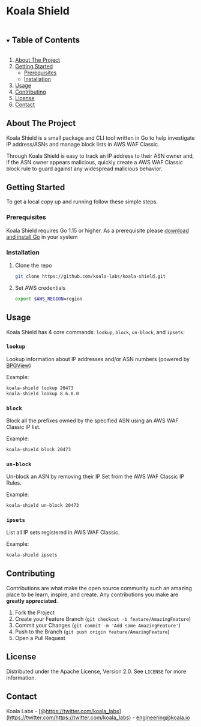 # Koala Shield

<!-- TABLE OF CONTENTS -->
<details open="open">
  <summary><h2 style="display: inline-block">Table of Contents</h2></summary>
  <ol>
    <li>
      <a href="#about-the-project">About The Project</a>
    </li>
    <li>
      <a href="#getting-started">Getting Started</a>
      <ul>
        <li><a href="#prerequisites">Prerequisites</a></li>
        <li><a href="#installation">Installation</a></li>
      </ul>
    </li>
    <li><a href="#usage">Usage</a></li>
    <li><a href="#contributing">Contributing</a></li>
    <li><a href="#license">License</a></li>
    <li><a href="#contact">Contact</a></li>
  </ol>
</details>

<!-- ABOUT THE PROJECT -->

## About The Project

Koala Shield is a small package and CLI tool written in Go to help investigate IP address/ASNs and manage block lists in AWS WAF Classic.

Through Koala Shield is easy to track an IP address to their ASN owner and, if the ASN owner appears malicious, quickly create a AWS WAF Classic block rule to guard against any widespread malicious behavior.

<!-- GETTING STARTED -->

## Getting Started

To get a local copy up and running follow these simple steps.

### Prerequisites

Koala Shield requires Go 1.15 or higher. As a prerequisite please [download and install Go](https://golang.org/doc/install) in your system

### Installation

1. Clone the repo
   ```sh
   git clone https://github.com/koala-labs/koala-shield.git
   ```
2. Set AWS credentials
   ```sh
   export $AWS_REGION=region
   ```

<!-- USAGE EXAMPLES -->

## Usage

Koala Shield has 4 core commands: `lookup`, `block`, `un-block`, and `ipsets`:

### `lookup`

Lookup information about IP addresses and/or ASN numbers (powered by [BPGView](https://bgpview.io/))

Example:

```sh
koala-shield lookup 20473
koala-shield lookup 8.6.8.0
```

### `block`

Block all the prefixes owned by the specified ASN using an AWS WAF Classic IP list.

Example:

```sh
koala-shield block 20473
```

### `un-block`

Un-block an ASN by removing their IP Set from the AWS WAF Classic IP Rules.

Example:

```sh
koala-shield un-block 20473
```

### `ipsets`

List all IP sets registered in AWS WAF Classic.

Example:

```sh
koala-shield ipsets
```

<!-- CONTRIBUTING -->

## Contributing

Contributions are what make the open source community such an amazing place to be learn, inspire, and create. Any contributions you make are **greatly appreciated**.

1. Fork the Project
2. Create your Feature Branch (`git checkout -b feature/AmazingFeature`)
3. Commit your Changes (`git commit -m 'Add some AmazingFeature'`)
4. Push to the Branch (`git push origin feature/AmazingFeature`)
5. Open a Pull Request

<!-- LICENSE -->

## License

Distributed under the Apache License, Version 2.0. See `LICENSE` for more information.

<!-- CONTACT -->

## Contact

Koala Labs - [@https://twitter.com/koala_labs](https://twitter.com/https://twitter.com/koala_labs) - engineering@koala.io
